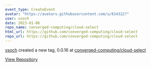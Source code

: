 ```yaml
---
event_type: CreateEvent
avatar: "https://avatars.githubusercontent.com/u/814322?"
user: vsoch
date: 2023-01-06
repo_name: converged-computing/cloud-select
html_url: https://github.com/converged-computing/cloud-select
repo_url: https://github.com/converged-computing/cloud-select
---
```


<a href='https://github.com/vsoch' target='_blank'>vsoch</a> created a new tag, 0.0.16 at <a href='https://github.com/converged-computing/cloud-select' target='_blank'>converged-computing/cloud-select</a>

<a href='https://github.com/converged-computing/cloud-select' target='_blank'>View Repository</a>